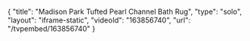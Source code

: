 {
    "title": "Madison Park Tufted Pearl Channel Bath Rug",
    "type": "solo",
    "layout": "iframe-static",
    "videoId": "163856740",
    "url": "\/tvpembed\/163856740"
}